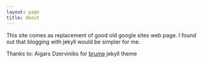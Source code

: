 ```yaml
---
layout: page
title: About
---
```


This site comes as replacement of good old google sites web page. I found out that blogging with jekyll would be simpler for me. 


Thanks to: Aigars Dzerviniks for [brume](http://jekyllthemes.org/themes/brume/) jekyll theme
